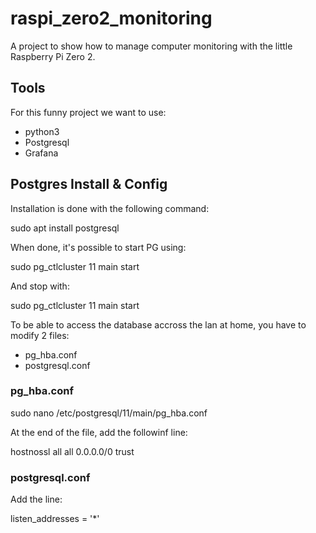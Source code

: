 # raspi_zero2_monitoring

A project to show how to manage computer monitoring with the little Raspberry Pi Zero 2.

## Tools

For this funny project we want to use:
* python3
* Postgresql
* Grafana


## Postgres Install & Config

Installation is done with the following command:

sudo apt install postgresql

When done, it's possible to start PG using:

sudo pg_ctlcluster 11 main start

And stop with:

sudo pg_ctlcluster 11 main start

To be able to access the database accross the lan at home, you have to modify 2 files:

* pg_hba.conf
* postgresql.conf

### pg_hba.conf

sudo nano /etc/postgresql/11/main/pg_hba.conf

At the end of the file, add the followinf line:

hostnossl    all          all            0.0.0.0/0  trust

### postgresql.conf

Add the line:

listen_addresses = '*'


